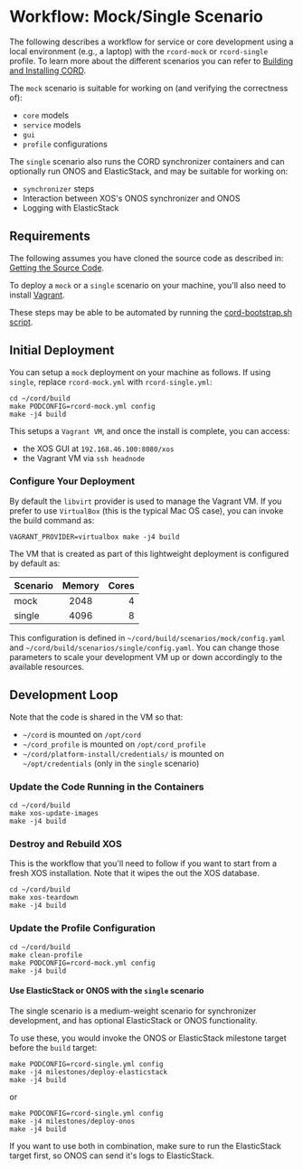 # Workflow: Mock/Single Scenario

The following describes a workflow for service or core development using a
local environment (e.g., a laptop) with the `rcord-mock` or `rcord-single`
profile. To learn more about the different scenarios you can refer to [
Building and Installing CORD](/install.md#scenarios).

The `mock` scenario is suitable for working on (and verifying the
correctness of):

- `core` models
- `service` models
- `gui`
- `profile` configurations

The `single` scenario also runs the CORD synchronizer containers and can
optionally run ONOS and ElasticStack, and may be suitable for working on:

- `synchronizer` steps
- Interaction between XOS's ONOS synchronizer and ONOS
- Logging with ElasticStack

## Requirements

The following assumes you have cloned the source code as described
in: [Getting the Source Code](/getting_the_code.md).

To deploy a `mock` or a `single` scenario on your machine, you'll also
need to install [Vagrant](https://www.vagrantup.com/).

These steps may be able to be automated by running the [cord-bootstrap.sh
script](/install.md#cord-bootstrapsh-script).

## Initial Deployment

You can setup a `mock` deployment on your machine as follows. If using
`single`, replace `rcord-mock.yml` with `rcord-single.yml`:

```
cd ~/cord/build
make PODCONFIG=rcord-mock.yml config
make -j4 build
```

This setups a `Vagrant VM`, and once the install is complete,
you can access:

- the XOS GUI at `192.168.46.100:8080/xos`
- the Vagrant VM via `ssh headnode`

### Configure Your Deployment

By default the `libvirt` provider is used to manage the Vagrant VM.  If you
prefer to use `VirtualBox` (this is the typical Mac OS case), you can invoke
the build command as:

```
VAGRANT_PROVIDER=virtualbox make -j4 build
```

The VM that is created as part of this lightweight deployment is configured by
default as:

| Scenario      | Memory        | Cores |
| ------------- |:-------------:| -----:|
| mock          | 2048          |     4 |
| single        | 4096          |     8 |

This configuration is defined in `~/cord/build/scenarios/mock/config.yaml` and
`~/cord/build/scenarios/single/config.yaml`. You can change those parameters to
scale your development VM up or down accordingly to the available resources.

## Development Loop

Note that the code is shared in the VM so that:

- `~/cord` is mounted on `/opt/cord`
- `~/cord_profile` is mounted on `/opt/cord_profile`
- `~/cord/platform-install/credentials/` is mounted on `~/opt/credentials`
  (only in the `single` scenario)

### Update the Code Running in the Containers

```
cd ~/cord/build
make xos-update-images
make -j4 build
```

### Destroy and Rebuild XOS

This is the workflow that you'll need to follow if you want
to start from a fresh XOS installation. Note that it wipes the
out the XOS database.

```
cd ~/cord/build
make xos-teardown
make -j4 build
```

### Update the Profile Configuration

```
cd ~/cord/build
make clean-profile
make PODCONFIG=rcord-mock.yml config
make -j4 build
```

#### Use ElasticStack or ONOS with the `single` scenario

The single scenario is a medium-weight scenario for synchronizer development,
and has optional ElasticStack or ONOS functionality.

To use these, you would invoke the ONOS or ElasticStack milestone target before
the `build` target:

```
make PODCONFIG=rcord-single.yml config
make -j4 milestones/deploy-elasticstack
make -j4 build
```

or

```
make PODCONFIG=rcord-single.yml config
make -j4 milestones/deploy-onos
make -j4 build
```

If you want to use both in combination, make sure to run the ElasticStack
target first, so ONOS can send it's logs to ElasticStack.

